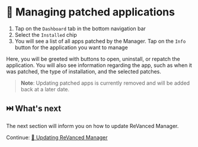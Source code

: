 # 🧰 Managing patched applications
1. Tap on the `Dashboard` tab in the bottom navigation bar
2. Select the `Installed` chip
3. You will see a list of all apps patched by the Manager. Tap on the `Info` button for the application you want to manage

Here, you will be greeted with buttons to open, uninstall, or repatch the application. You will also see information regarding the app, such as when it was patched, the type of installation, and the selected patches.

 > **Note**: Updating patched apps is currently removed and will be added back at a later date.

## ⏭️ What's next
The next section will inform you on how to update ReVanced Manager.

Continue: [🔄 Updating ReVanced Manager](3_updating-revanced-manager.md)
